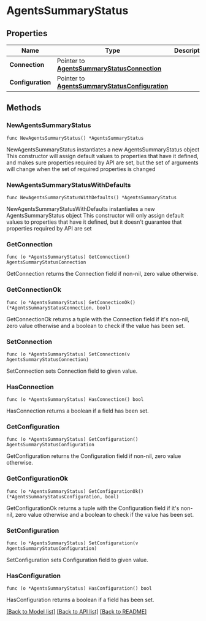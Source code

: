 # AgentsSummaryStatus

## Properties

Name | Type | Description | Notes
------------ | ------------- | ------------- | -------------
**Connection** | Pointer to [**AgentsSummaryStatusConnection**](AgentsSummaryStatusConnection.md) |  | [optional] 
**Configuration** | Pointer to [**AgentsSummaryStatusConfiguration**](AgentsSummaryStatusConfiguration.md) |  | [optional] 

## Methods

### NewAgentsSummaryStatus

`func NewAgentsSummaryStatus() *AgentsSummaryStatus`

NewAgentsSummaryStatus instantiates a new AgentsSummaryStatus object
This constructor will assign default values to properties that have it defined,
and makes sure properties required by API are set, but the set of arguments
will change when the set of required properties is changed

### NewAgentsSummaryStatusWithDefaults

`func NewAgentsSummaryStatusWithDefaults() *AgentsSummaryStatus`

NewAgentsSummaryStatusWithDefaults instantiates a new AgentsSummaryStatus object
This constructor will only assign default values to properties that have it defined,
but it doesn't guarantee that properties required by API are set

### GetConnection

`func (o *AgentsSummaryStatus) GetConnection() AgentsSummaryStatusConnection`

GetConnection returns the Connection field if non-nil, zero value otherwise.

### GetConnectionOk

`func (o *AgentsSummaryStatus) GetConnectionOk() (*AgentsSummaryStatusConnection, bool)`

GetConnectionOk returns a tuple with the Connection field if it's non-nil, zero value otherwise
and a boolean to check if the value has been set.

### SetConnection

`func (o *AgentsSummaryStatus) SetConnection(v AgentsSummaryStatusConnection)`

SetConnection sets Connection field to given value.

### HasConnection

`func (o *AgentsSummaryStatus) HasConnection() bool`

HasConnection returns a boolean if a field has been set.

### GetConfiguration

`func (o *AgentsSummaryStatus) GetConfiguration() AgentsSummaryStatusConfiguration`

GetConfiguration returns the Configuration field if non-nil, zero value otherwise.

### GetConfigurationOk

`func (o *AgentsSummaryStatus) GetConfigurationOk() (*AgentsSummaryStatusConfiguration, bool)`

GetConfigurationOk returns a tuple with the Configuration field if it's non-nil, zero value otherwise
and a boolean to check if the value has been set.

### SetConfiguration

`func (o *AgentsSummaryStatus) SetConfiguration(v AgentsSummaryStatusConfiguration)`

SetConfiguration sets Configuration field to given value.

### HasConfiguration

`func (o *AgentsSummaryStatus) HasConfiguration() bool`

HasConfiguration returns a boolean if a field has been set.


[[Back to Model list]](../README.md#documentation-for-models) [[Back to API list]](../README.md#documentation-for-api-endpoints) [[Back to README]](../README.md)


